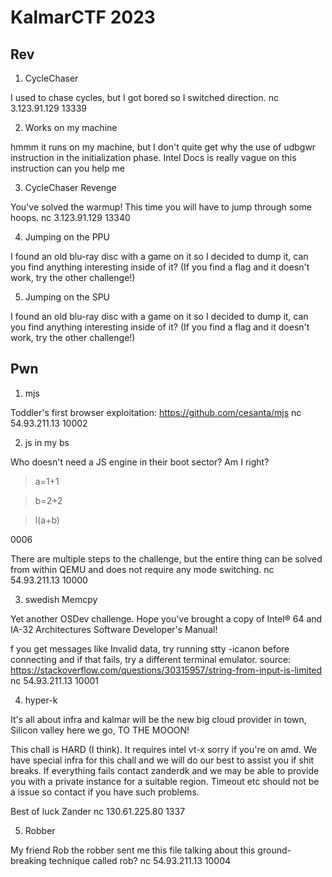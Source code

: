 # KalmarCTF 2023
## Rev
1. CycleChaser

I used to chase cycles, but I got bored so I switched direction.
nc 3.123.91.129 13339

2. Works on my machine

hmmm it runs on my machine, but I don't quite get why the use of udbgwr instruction in the initialization phase. Intel Docs is really vague on this instruction can you help me

3. CycleChaser Revenge

You've solved the warmup! This time you will have to jump through some hoops.
nc 3.123.91.129 13340 

4. Jumping on the PPU

I found an old blu-ray disc with a game on it so I decided to dump it, can you find anything interesting inside of it? (If you find a flag and it doesn't work, try the other challenge!)

5. Jumping on the SPU

I found an old blu-ray disc with a game on it so I decided to dump it, can you find anything interesting inside of it? (If you find a flag and it doesn't work, try the other challenge!)

## Pwn
1. mjs

Toddler's first browser exploitation: https://github.com/cesanta/mjs
nc 54.93.211.13 10002 

2.  js in my bs 

Who doesn't need a JS engine in their boot sector? Am I right?

> a=1+1

> b=2+2

> l(a+b)

0006

There are multiple steps to the challenge, but the entire thing can be solved from within QEMU and does not require any mode switching.
nc 54.93.211.13 10000 

3. swedish Memcpy

Yet another OSDev challenge. Hope you've brought a copy of Intel® 64 and IA-32 Architectures Software Developer's Manual!

f you get messages like Invalid data, try running stty -icanon before connecting and if that fails, try a different terminal emulator. source: https://stackoverflow.com/questions/30315957/string-from-input-is-limited
nc 54.93.211.13 10001 

4. hyper-k

It's all about infra and kalmar will be the new big cloud provider in town, Silicon valley here we go, TO THE MOOON!

This chall is HARD (I think). It requires intel vt-x sorry if you're on amd. We have special infra for this chall and we will do our best to assist you if shit breaks. If everything fails contact zanderdk and we may be able to provide you with a private instance for a suitable region. Timeout etc should not be a issue so contact if you have such problems.

Best of luck Zander
nc 130.61.225.80 1337 

5. Robber

My friend Rob the robber sent me this file talking about this ground-breaking technique called rob?
nc 54.93.211.13 10004 

